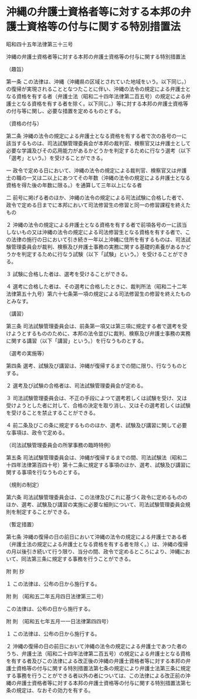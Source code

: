 # 沖縄の弁護士資格者等に対する本邦の弁護士資格等の付与に関する特別措置法

昭和四十五年法律第三十三号

沖縄の弁護士資格者等に対する本邦の弁護士資格等の付与に関する特別措置法

（趣旨）

第一条 この法律は、沖縄（沖縄県の区域とされていた地域をいう。以下同じ。）の復帰が実現されることとなつたことに伴い、沖縄の法令の規定による弁護士となる資格を有する者（弁護士法（昭和二十四年法律第二百五号）の規定による弁護士となる資格を有する者を除く。以下同じ。）等に対する本邦の弁護士資格等の付与等に関し、必要な措置を定めるものとする。

（資格の付与）

第二条 沖縄の法令の規定による弁護士となる資格を有する者で次の各号の一に該当するものは、司法試験管理委員会が本邦の裁判官、検察官又は弁護士として必要な学識及びその応用能力があるかどうかを判定するために行なう選考（以下「選考」という。）を受けることができる。

一 政令で定める日において、沖縄の法令の規定による裁判官、検察官又は弁護士の職の一又は二以上にあつてその年数（沖縄の法令の規定による弁護士となる資格を得た後の年数に限る。）を通算して三年以上になる者

二 前号に掲げる者のほか、沖縄の法令の規定による司法試験に合格した者で、政令で定める日までに本邦において司法修習生の修習と同一の修習課程を終えたもの

２ 沖縄の法令の規定による弁護士となる資格を有する者で前項各号の一に該当しないもの又は沖縄の法令の規定による司法修習生となる資格を有する者で、この法律の施行の日において引き続き一年以上沖縄に住所を有するものは、司法試験管理委員会が裁判、検察及び弁護士事務の実務に関する基礎的素養があるかどうかを判定するために行なう試験（以下「試験」という。）を受けることができる。

３ 試験に合格した者は、選考を受けることができる。

４ 選考に合格した者は、その選考に合格したときに、裁判所法（昭和二十二年法律第五十九号）第六十七条第一項の規定による司法修習生の修習を終えたものとみなす。

（講習）

第三条 司法試験管理委員会は、前条第一項又は第三項に規定する者で選考を受けようとするもののために、本邦の法令並びに裁判、検察及び弁護士事務の実務に関する講習（以下「講習」という。）を行なうものとする。

（選考の実施等）

第四条 選考、試験及び講習は、沖縄が復帰するまでの間に限り、行なうものとする。

２ 選考及び試験の合格者は、司法試験管理委員会が定める。

３ 司法試験管理委員会は、不正の手段によつて選考若しくは試験を受け、又は受けようとした者に対して、合格の決定を取り消し、又はその選考若しくは試験を受けることを禁止することができる。

４ 前二条及びこの条に規定するもののほか、選考、試験及び講習に関して必要な事項は、政令で定める。

（司法試験管理委員会の所掌事務の臨時特例）

第五条 司法試験管理委員会は、沖縄が復帰するまでの間、司法試験法（昭和二十四年法律第百四十号）第十二条に規定する事項のほか、選考、試験及び講習に関する事項を行なうものとする。

（規則の制定）

第六条 司法試験管理委員会は、この法律及びこれに基づく政令に定めるもののほか、選考、試験及び講習の実施に必要な細則について、司法試験管理委員会規則を制定することができる。

（暫定措置）

第七条 沖縄の復帰の日の前日において沖縄の法令の規定による弁護士である者（弁護士法の規定による弁護士となる資格を有する者を除く。）は、沖縄の復帰の月以後引き続いて行う限り、当分の間、政令で定めるところにより、沖縄において、同法第三条に規定する事務を行うことができる。

附 則 抄

１ この法律は、公布の日から施行する。

附 則 （昭和五二年五月四日法律第三二号）

この法律は、公布の日から施行する。

附 則 （昭和五七年五月一一日法律第四四号）

１ この法律は、公布の日から施行する。

２ 沖縄の復帰の日の前日において沖縄の法令の規定による弁護士であつた者のうち、弁護士法（昭和二十四年法律第二百五号）の規定による弁護士となる資格を有する者及びこの法律による改正後の沖縄の弁護士資格者等に対する本邦の弁護士資格等の付与に関する特別措置法第七条の規定により弁護士法第三条に規定する事務を行うことができる者以外の者については、この法律による改正前の沖縄の弁護士資格者等に対する本邦の弁護士資格等の付与に関する特別措置法第七条の規定は、なおその効力を有する。
